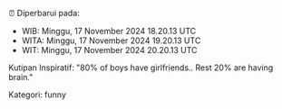 ⏰ Diperbarui pada:
- WIB: Minggu, 17 November 2024 18.20.13 UTC
- WITA: Minggu, 17 November 2024 19.20.13 UTC
- WIT: Minggu, 17 November 2024 20.20.13 UTC

Kutipan Inspiratif:
"80% of boys have girlfriends.. Rest 20% are having brain."


Kategori: funny

